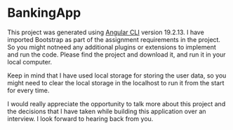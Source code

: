 # BankingApp

This project was generated using [Angular CLI](https://github.com/angular/angular-cli) version 19.2.13.
I have imported Bootstrap as part of the assignment requirements in the project. So you might notneed any additional plugins or extensions to implement and run the code. Please find the project and download it, and run it in your local computer.

Keep in mind that I have used local storage for storing the user data, so you might need to clear the local storage in the localhost to run it from the start for every time.

I would really appreciate the opportunity to talk more about this project and the decisions that I have taken while building this application over an interview. I look forward to hearing back from you.
